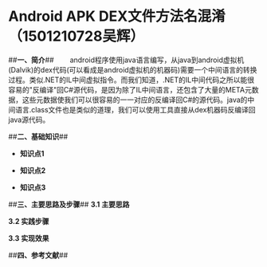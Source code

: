# Android APK DEX文件方法名混淆（1501210728吴辉）

##**一、简介**##
&ensp;&ensp;&ensp;&ensp;android程序使用java语言编写，从java到android虚拟机(Dalvik)的dex代码(可以看成是android虚拟机的机器码)需要一个中间语言的转换过程。类似.NET的IL中间虚拟指令。而我们知道，.NET的IL中间代码之所以能很容易的"反编译"回C#源代码，是因为除了IL中间语言，还包含了大量的META元数据，这些元数据使我们可以很容易的一一对应的反编译回C#的源代码。java的中间语言.class文件也是类似的道理，我们可以使用工具直接从dex机器码反编译回java源代码。


##**二、基础知识**##


* **知识点1**



* **知识点2**



* **知识点3**



##**三、主要思路及步骤**##
**3.1 主要思路**



**3.2 实践步骤**


**3.3 实现效果**



##**四、参考文献**##
